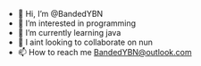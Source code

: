 - 👋 Hi, I’m @BandedYBN
- 👀 I’m interested in programming
- 🌱 I’m currently learning java
- 💞️ I aint looking to collaborate on nun
- 📫 How to reach me BandedYBN@outlook.com

<!---
BandedYBN/BandedYBN is a ✨ special ✨ repository because its `README.md` (this file) appears on your GitHub profile.
You can click the Preview link to take a look at your changes.
--->
